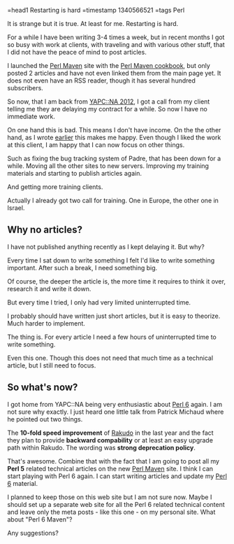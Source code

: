=head1 Restarting is hard
=timestamp 1340566521
=tags Perl



It is strange but it is true. At least for me. Restarting is hard.

For a while I have been writing 3-4 times a week, but in recent months I
got so busy with work at clients, with traveling and with various other
stuff, that I did not have the peace of mind to post articles.



I launched the <a href="http://perlmaven.com/">Perl Maven</a> site with the
<a href="http://perlmaven.com/perl-maven-cookbook">Perl Maven cookbook</a>, 
but only posted 2 articles and have not even linked them from the main page yet. It does not even have an
RSS reader, though it has several hundred subscribers.

So now, that I am back from <a href="http://yapcna.org/">YAPC::NA 2012</a>, I got a call from my
client telling me they are delaying my contract for a while. So now I have no immediate work.

On one hand this is bad. This means I don't have income. On the the other hand, as I wrote
<a href="http://szabgab.com/contract-is-finished-life-is-beautiful.html">earlier</a> this makes me happy.
Even though I liked the work at this client, I am happy that I can now focus on other things.

Such as fixing the bug tracking system of Padre, that has been down for a while.
Moving all the other sites to new servers.
Improving my training materials and starting to publish articles again.

And getting more training clients.

Actually I already got two call for training. One in Europe, the other one in Israel.

<h2>Why no articles?</h2>

I have not published anything recently as I kept delaying it. But why?

Every time I sat down to write something I felt I'd like to write something important.
After such a break, I need something big.

Of course, the deeper the article is, the more time it requires to think it
over, research it and write it down.

But every time I tried, I only had very limited uninterrupted time.

I probably should have written just short articles, but it is easy to theorize. Much harder to implement.

The thing is. For every article I need a few hours of uninterrupted time to write something. 

Even this one. Though this does not need that much time as a technical article, but I still need to focus.

<h2>So what's now?</h2>

I got home from YAPC::NA being very enthusiastic about <a href="http://perl6.org/">Perl 6</a> again.
I am not sure why exactly.
I just heard one little talk from Patrick Michaud where he pointed out two things.

The <b>10-fold speed improvement</b> of <a href="http://rakudo.org/">Rakudo</a> in the last year
and the fact they plan to provide <b>backward compability</b> or at least an easy upgrade
path within Rakudo. The wording was <b>strong deprecation policy</b>.

That's awesome. Combine that with the fact that I am going to post all my
<b>Perl 5</b> related technical articles on the new <a href="http://perlmaven.com/">Perl Maven</a> site.
I think I can start playing with Perl 6 again. I can start writing articles and update my
<a href="/perl6.html">Perl 6</a> material.

I planned to keep those on this web site but I am not sure now.
Maybe I should set up a separate web site for all the Perl 6 related technical content and leave only
the meta posts - like this one - on my personal site. What about "Perl 6 Maven"?

Any suggestions?

